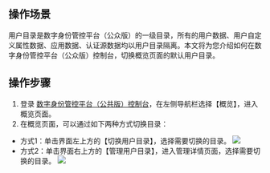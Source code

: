 ## 操作场景
用户目录是数字身份管控平台（公众版）的一级目录，所有的用户数据、用户自定义属性数据、应用数据、认证源数据均以用户目录隔离。本文将为您介绍如何在数字身份管控平台（公众版）控制台，切换概览页面的默认用户目录。

## 操作步骤
1. 登录 [数字身份管控平台（公共版）控制台](https://console.cloud.tencent.com/ciam)，在左侧导航栏选择【概览】，进入概览页面。
2. 在概览页面，可以通过如下两种方式切换目录：
 - 方式1：单击界面左上方的【切换用户目录】，选择需要切换的目录。
![](https://main.qcloudimg.com/raw/f119af0a4846afcfe0678c1270077e72.png)
 - 方式2：单击界面右上方的【管理用户目录】，进入管理详情页面，选择需要切换的目录。
![](https://main.qcloudimg.com/raw/7107b8b105525444ef61cdddc2a84eca.png)
